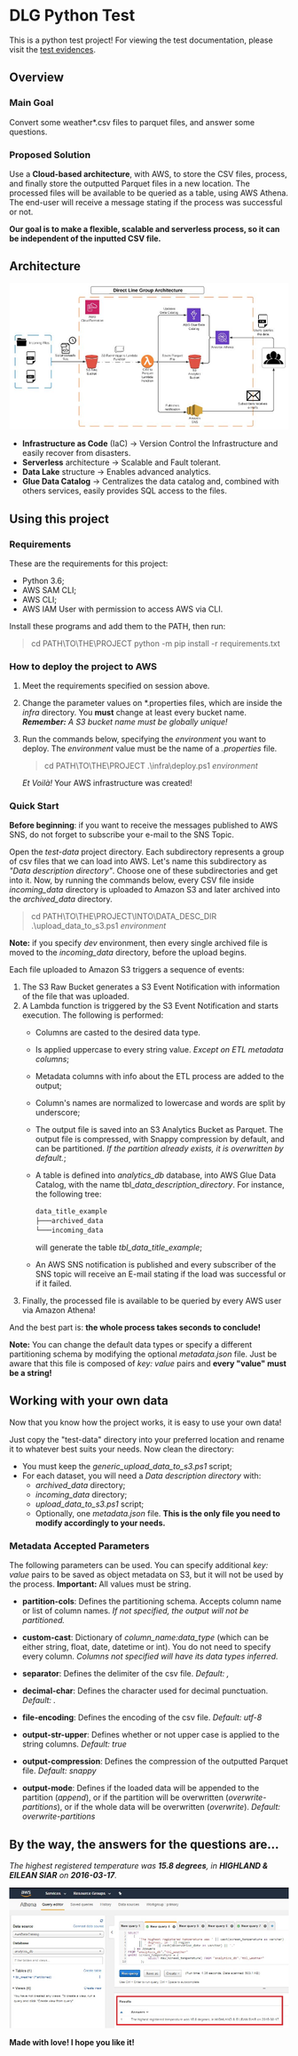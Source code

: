 # DLG Python Test

This is a python test project! For viewing the test documentation, please visit the [test evidences](https://github.com/paulohsilvapinto/phsp-dlg-python-test/tree/master/docs/test-evidences/TestEvidences.pdf).

## Overview

### Main Goal

Convert some weather*.csv files to parquet files, and answer some questions.

### Proposed Solution

Use a **Cloud-based architecture**, with AWS, to store the CSV files, process, and finally store the outputted Parquet files in a new location. The processed files will be available to be queried as a table, using AWS Athena. The end-user will receive a message stating if the process was successful or not.

**Our goal is to make a flexible, scalable and serverless process, so it can be independent of the inputted CSV file.**

## Architecture

![Project Architecture](/docs/images/architecture.jpg)

* **Infrastructure as Code** (IaC) -> Version Control the Infrastructure and easily recover from disasters.
* **Serverless** architecture -> Scalable and Fault tolerant.
* **Data Lake** structure -> Enables advanced analytics.
* **Glue Data Catalog** -> Centralizes the data catalog and, combined with others services, easily provides SQL access to the files.

## Using this project

### Requirements

These are the requirements for this project:

* Python 3.6;
* AWS SAM CLI;
* AWS CLI;
* AWS IAM User with permission to access AWS via CLI.

Install these programs and add them to the PATH, then run:
> cd PATH\TO\THE\PROJECT
> python -m pip install -r requirements.txt

### How to deploy the project to AWS

1. Meet the requirements specified on session above.
2. Change the parameter values on \*.properties files, which are inside the *infra* directory. You **must** change at least every bucket name.
   ***Remember:*** *A S3 bucket name must be globally unique!*
3. Run the commands below, specifying the *environment* you want to deploy. The *environment* value must be the name of a *.properties* file.  
   > cd PATH\TO\THE\PROJECT
   > .\infra\deploy.ps1 *environment*

   *Et Voilà!* Your AWS infrastructure was created!

### Quick Start

**Before beginning**: if you want to receive the messages published to AWS SNS, do not forget to subscribe your e-mail to the SNS Topic.

Open the *test-data* project directory. Each subdirectory represents a group of csv files that we can load into AWS. Let's name this subdirectory as *"Data description directory"*. Choose one of these subdirectories and get into it.
Now, by running the commands below, every CSV file inside *incoming_data* directory is uploaded to Amazon S3 and later archived into the *archived_data* directory.
> cd PATH\TO\THE\PROJECT\INTO\DATA_DESC_DIR
> .\upload_data_to_s3.ps1 *environment*

**Note:** if you specify *dev* environment, then every single archived file is moved to the *incoming_data* directory, before the upload begins.

Each file uploaded to Amazon S3 triggers a sequence of events:

1. The S3 Raw Bucket generates a S3 Event Notification with information of the file that was uploaded.
2. A Lambda function is triggered by the S3 Event Notification and starts execution. The following is performed:
   * Columns are casted to the desired data type.
   * Is applied uppercase to every string value. *Except on ETL metadata columns*;
   * Metadata columns with info about the ETL process are added to the output;
   * Column's names are normalized to lowercase and words are split by underscore;
   * The output file is saved into an S3 Analytics Bucket as Parquet. The output file is compressed, with Snappy compression by default, and can be partitioned. *If the partition already exists, it is overwritten by default.*;
   * A table is defined into *analytics_db* database, into AWS Glue Data Catalog, with the name tbl_*data_description_directory*. For instance, the following tree:  

        ```bash
        data_title_example
        ├───archived_data
        └───incoming_data
        ```

        will generate the table *tbl_data_title_example*;
   * An AWS SNS notification is published and every subscriber of the SNS topic will receive an E-mail stating if the load was successful or if it failed.
3. Finally, the processed file is available to be queried by every AWS user via Amazon Athena!

And the best part is: **the whole process takes seconds to conclude!**

**Note:** You can change the default data types or specify a different partitioning schema by modifying the optional *metadata.json* file. Just be aware that this file is composed of *key: value* pairs and **every "value" must be a string!**

## Working with your own data

Now that you know how the project works, it is easy to use your own data!

Just copy the "test-data" directory into your preferred location and rename it to whatever best suits your needs. Now clean the directory:

* You must keep the *generic_upload_data_to_s3.ps1* script;
* For each dataset, you will need a *Data description directory* with:
  * *archived_data* directory;
  * *incoming_data* directory;
  * *upload_data_to_s3.ps1* script;
  * Optionally, one *metadata.json* file. **This is the only file you need to modify accordingly to your needs.**

### Metadata Accepted Parameters

The following parameters can be used. You can specify additional *key: value* pairs to be saved as object metadata on S3, but it will not be used by the process.
**Important:** All values must be string.

* **partition-cols**: Defines the partitioning schema. Accepts column name or list of column names. *If not specified, the output will not be partitioned.*  
* **custom-cast**: Dictionary of *column_name:data_type* (which can be either string, float, date, datetime or int). You do not need to specify every column. *Columns not specified will have its data types inferred.*  
* **separator**: Defines the delimiter of the csv file. *Default: ,*  
* **decimal-char**: Defines the character used for decimal punctuation. *Default: .*  
* **file-encoding**: Defines the encoding of the csv file. *Default: utf-8*

* **output-str-upper**: Defines whether or not upper case is applied to the string columns. *Default: true*  
* **output-compression**: Defines the compression of the outputted Parquet file. *Default: snappy*  
* **output-mode**: Defines if the loaded data will be appended to the partition (*append*), or if the partition will be overwritten (*overwrite-partitions*), or if the whole data will be overwritten (*overwrite*). *Default: overwrite-partitions*

## By the way, the answers for the questions are...

*The highest registered temperature was **15.8 degrees**, in **HIGHLAND & EILEAN SIAR** on **2016-03-17**.*

![Answer](/docs/images/answer.jpg)

**Made with love! I hope you like it!**
